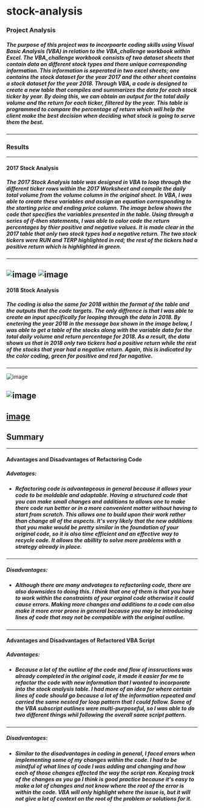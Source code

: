 # stock-analysis
### Project Analysis
##### The  purpose of this project was to incorpoarte coding skills using Visual Basic Analysis (VBA) in relation to the VBA_challenge workbook within Excel. The VBA_challenge workbook consists of two dataset sheets that contain data on different stock types and there unique corresponding information. This information is seperated in two excel sheets; one contains the stock dataset for the year 2017 and the other sheet contains a stock dataset for the year 2018. Through VBA, a code is designed to create a new table that compiles and summarizes the data for each stock ticker by year. By doing this, we can obtain an output for the total daily volume and the return for each ticker, filtered by the year. This table is programmed to compare the percentage of return which will help the client make the best decision when deciding what stock is going to serve them the best. 
---
### Results
---
#### 2017 Stock Analysis
##### The 2017 Stock Analysis table was designed in VBA to loop through the different ticker rows within the 2017 Worksheet and compile the daily total volume from the volume column in the original sheet. In VBA, I was able to create these variables and assign an equation corresponding to the starting price and ending price column. The image below shows the code that specifies the variables presented in the table. Using through a series of if-then statements, I was able to color code the return percentages by thier positive and negative values. It is made clear in the 2017 table that only two stock types had a negative return. The two stock tickers were RUN and TERP highlighted in red; the rest of the tickers had a positive return which is highlighted in green. 
---
![image](https://user-images.githubusercontent.com/105329532/178869270-0a80811f-8394-492f-9964-4f9f5119d1d0.png)
![image](https://user-images.githubusercontent.com/105329532/178881402-ea809160-4b91-4be5-9314-1d2838ab128d.png)
---
#### 2018 Stock Analysis
##### The coding is also the same for 2018 within the format of the table and the outputs that the code targets. The only diffrence is that I was able to create an input specifically for looping through the data in 2018. By enetering the year 2018 in the message box shown in the image below, I was able to get a table of the stocks along with the variable data for the total daily volume and return percentage for 2018. As a result, the data shows us that in 2018 only two tickers had a positive return while the rest of the stocks that year had a negative return. Again, this is indicated by the color coding, green for positive and red for nagative. 
---
![image](https://user-images.githubusercontent.com/105329532/178883089-f1fd1f04-382d-42e3-ad03-7d071272aa09.png)

![image](https://user-images.githubusercontent.com/105329532/178882706-3431bd8d-8693-4635-bf72-f48275aa795a.png)
---
[image](https://user-images.githubusercontent.com/105329532/178868373-8b0f4e1f-dae9-4afe-aaa6-5677a4d6f82a.png)
---
## Summary
---
#### Advantages and Disadvantages of Refactoring Code
##### Advatages:
* ##### Refactoring code is advantageous in general because it allows your code to be moldable and adaptable. Having a structured code that you can make small changes and additions to allows one to make there code run better or in a more convenient matter without having to start from scratch. This allows one to build upon their work rather than change all of the aspects. It's very likely that the new additions that you make would be pretty similar in the foundation of your original code, so it is also time efficient and an effective way to recycle code. It allows the abillity to solve more problems with a strategy already in place.
---
##### Disadvantages:
* ##### Although there are many andvatages to refactoriing code, there are also downsides to doing this. I think that one of them is that you have to work within the constraints of your orginal code otherwise it could cause errors. Making more changes and additions to a code can also make it more error prone in general because you may be introducing lines of code that may not be compatible with the original outline.
---
#### Advantages and Disadvantages of Refactored VBA Script
##### Advantages:
* ##### Because a lot of the outline of the code and flow of inssructions was already completed in the original code, it made it easier for me to refactor the code with new information that I wanted to incorporate into the stock analysis table. I had more of an idea for where certain lines of code should go because a lot of the information repeated and carried the same nested for loop pattern that I could follow. Some of the VBA subscript outlines were multi-purposeful, so I was able to do two different things whil following the overall same script pattern.
---
##### Disadvantages: 
* ##### Similar to the disadvantages in coding in general, I faced errors when implementing some of my changes within the code. I had to be mindful of what lines of code I was adding and changing and how each of those changes effected the way the script ran. Keeping track of the changes as you go I think is good practice because it's easy to make a lot of changes and not know where the root of the error is within the code. VBA will only highlight where the issue is, but it will not give a lot of context on the root of the problem or solutions for it.
